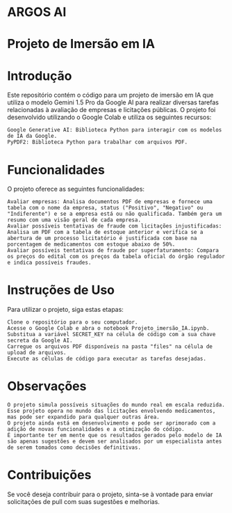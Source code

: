 # ARGOS AI
# Projeto de Imersão em IA

# Introdução

Este repositório contém o código para um projeto de imersão em IA que utiliza o modelo Gemini 1.5 Pro da Google AI para realizar diversas tarefas relacionadas à avaliação de empresas e licitações públicas. O projeto foi desenvolvido utilizando o Google Colab e utiliza os seguintes recursos:

    Google Generative AI: Biblioteca Python para interagir com os modelos de IA da Google.
    PyPDF2: Biblioteca Python para trabalhar com arquivos PDF.

# Funcionalidades

O projeto oferece as seguintes funcionalidades:

    Avaliar empresas: Analisa documentos PDF de empresas e fornece uma tabela com o nome da empresa, status ("Positivo", "Negativo" ou "Indiferente") e se a empresa está ou não qualificada. Também gera um resumo com uma visão geral de cada empresa.
    Avaliar possíveis tentativas de fraude com licitações injustificadas: Analisa um PDF com a tabela de estoque anterior e verifica se a abertura de um processo licitatório é justificada com base na porcentagem de medicamentos com estoque abaixo de 50%.
    Avaliar possíveis tentativas de fraude por superfaturamento: Compara os preços do edital com os preços da tabela oficial do órgão regulador e indica possíveis fraudes.

# Instruções de Uso

Para utilizar o projeto, siga estas etapas:

    Clone o repositório para o seu computador.
    Acesse o Google Colab e abra o notebook Projeto_imersão_IA.ipynb.
    Substitua a variável SECRET_KEY na célula de código com a sua chave secreta da Google AI.
    Carregue os arquivos PDF disponíveis na pasta "files" na célula de upload de arquivos.
    Execute as células de código para executar as tarefas desejadas.

# Observações

    O projeto simula possíveis situações do mundo real em escala reduzida.
    Esse projeto opera no mundo das licitações envolvendo medicamentos, mas pode ser expandido para qualquer outras área. 
    O projeto ainda está em desenvolvimento e pode ser aprimorado com a adição de novas funcionalidades e a otimização do código.
    É importante ter em mente que os resultados gerados pelo modelo de IA são apenas sugestões e devem ser analisados por um especialista antes de serem tomados como decisões definitivas.

# Contribuições

Se você deseja contribuir para o projeto, sinta-se à vontade para enviar solicitações de pull com suas sugestões e melhorias.
